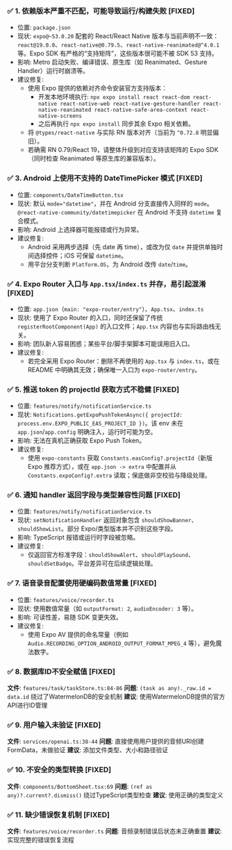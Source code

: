 
### ✅ 1. 依赖版本严重不匹配，可能导致运行/构建失败 [FIXED]
  - 位置: `package.json`
  - 现状: `expo@~53.0.20` 配套的 React/React Native 版本与当前声明不一致：`react@19.0.0`、`react-native@0.79.5`、`react-native-reanimated@^4.0.1` 等。Expo SDK 有严格的“支持矩阵”，这些版本很可能不被 SDK 53 支持。
  - 影响: Metro 启动失败、编译错误、原生库（如 Reanimated、Gesture Handler）运行时崩溃等。
  - 建议修复:
    - 使用 Expo 提供的依赖对齐命令安装官方支持版本：
      - 开发本地环境执行: `npx expo install react react-dom react-native react-native-web react-native-gesture-handler react-native-reanimated react-native-safe-area-context react-native-screens`
      - 之后再执行 `npx expo install` 同步其余 Expo 相关依赖。
    - 将 `@types/react-native` 与实际 RN 版本对齐（当前为 `^0.72.8` 明显偏旧）。
    - 若确需 RN 0.79/React 19，请整体升级到对应支持该矩阵的 Expo SDK（同时检查 Reanimated 等原生库的兼容版本）。


### ✅ 3.  Android 上使用不支持的 DateTimePicker 模式 [FIXED]
  - 位置: `components/DateTimeButton.tsx`
  - 现状: 默认 `mode="datetime"`，并在 Android 分支直接传入同样的 `mode`。`@react-native-community/datetimepicker` 在 Android 不支持 `datetime` 复合模式。
  - 影响: Android 上选择器可能报错或行为异常。
  - 建议修复:
    - Android 采用两步选择（先 date 再 time），或改为仅 `date` 并提供单独时间选择控件；iOS 可保留 `datetime`。
    - 用平台分支判断 `Platform.OS`，为 Android 改传 `date`/`time`。

### ✅ 4. Expo Router 入口与 `App.tsx`/`index.ts` 并存，易引起混淆 [FIXED]
  - 位置: `app.json`（`main: "expo-router/entry"`）、`App.tsx`、`index.ts`
  - 现状: 使用了 Expo Router 的入口，同时还保留了传统 `registerRootComponent(App)` 的入口文件；`App.tsx` 内容也与实际路由栈无关。
  - 影响: 团队新人容易困惑；某些平台/脚手架脚本可能误用旧入口。
  - 建议修复:
    - 若完全采用 Expo Router：删除不再使用的 `App.tsx` 与 `index.ts`，或在 README 中明确其无效；确保唯一入口为 `expo-router/entry`。

### ✅ 5. 推送 token 的 projectId 获取方式不稳健 [FIXED]
  - 位置: `features/notify/notificationService.ts`
  - 现状: `Notifications.getExpoPushTokenAsync({ projectId: process.env.EXPO_PUBLIC_EAS_PROJECT_ID })`。该 env 未在 `app.json`/`app.config` 明确注入，运行时可能为空。
  - 影响: 无法在真机正确获取 Expo Push Token。
  - 建议修复:
    - 使用 `expo-constants` 获取 `Constants.easConfig?.projectId`（新版 Expo 推荐方式），或在 `app.json -> extra` 中配置并从 `Constants.expoConfig?.extra` 读取；保底做非空校验与降级处理。

### ✅ 6. 通知 handler 返回字段与类型兼容性问题 [FIXED]
  - 位置: `features/notify/notificationService.ts`
  - 现状: `setNotificationHandler` 返回对象包含 `shouldShowBanner`、`shouldShowList`。部分 Expo/类型版本并不识别这些字段。
  - 影响: TypeScript 报错或运行时字段被忽略。
  - 建议修复:
    - 仅返回官方标准字段：`shouldShowAlert`、`shouldPlaySound`、`shouldSetBadge`。平台差异可在后续逻辑处理。

### ✅ 7. 语音录音配置使用硬编码数值常量 [FIXED]
  - 位置: `features/voice/recorder.ts`
  - 现状: 使用数值常量（如 `outputFormat: 2`, `audioEncoder: 3` 等）。
  - 影响: 可读性差，易随 SDK 变更失效。
  - 建议修复:
    - 使用 Expo AV 提供的命名常量（例如 `Audio.RECORDING_OPTION_ANDROID_OUTPUT_FORMAT_MPEG_4` 等），避免魔法数字。



### ✅ 8. 数据库ID不安全赋值 [FIXED]
**文件**: `features/task/taskStore.ts:84-86`
**问题**: `(task as any)._raw.id = data.id` 绕过了WatermelonDB的安全机制
**建议**: 使用WatermelonDB提供的官方API进行ID管理

### ✅ 9. 用户输入未验证 [FIXED]
**文件**: `services/openai.ts:38-44`
**问题**: 直接使用用户提供的音频URI创建FormData，未做验证
**建议**: 添加文件类型、大小和路径验证


### ✅ 10. 不安全的类型转换 [FIXED]
**文件**: `components/BottomSheet.tsx:69`
**问题**: `(ref as any)?.current?.dismiss()` 绕过TypeScript类型检查
**建议**: 使用正确的类型定义


### ✅ 11. 缺少错误恢复机制 [FIXED]
**文件**: `features/voice/recorder.ts`
**问题**: 音频录制错误后状态未正确重置
**建议**: 实现完整的错误恢复流程
